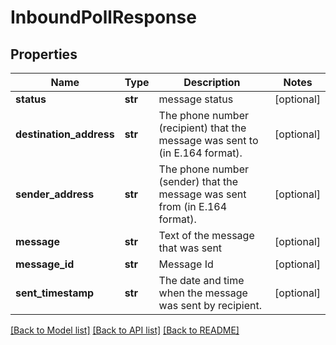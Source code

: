 # InboundPollResponse

## Properties
Name | Type | Description | Notes
------------ | ------------- | ------------- | -------------
**status** | **str** | message status | [optional] 
**destination_address** | **str** | The phone number (recipient) that the message was sent to (in E.164 format).  | [optional] 
**sender_address** | **str** | The phone number (sender) that the message was sent from (in E.164 format).  | [optional] 
**message** | **str** | Text of the message that was sent | [optional] 
**message_id** | **str** | Message Id | [optional] 
**sent_timestamp** | **str** | The date and time when the message was sent by recipient. | [optional] 

[[Back to Model list]](../README.md#documentation-for-models) [[Back to API list]](../README.md#documentation-for-api-endpoints) [[Back to README]](../README.md)


